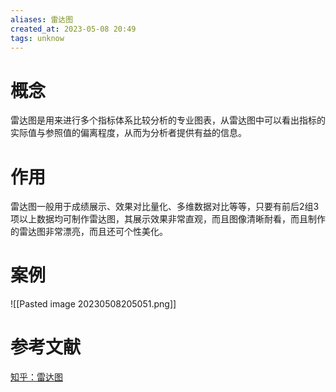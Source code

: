 ```yaml
---
aliases: 雷达图
created_at: 2023-05-08 20:49
tags: unknow
---
```


# 概念

雷达图是用来进行多个指标体系比较分析的专业图表，从雷达图中可以看出指标的实际值与参照值的偏离程度，从而为分析者提供有益的信息。

# 作用

雷达图一般用于成绩展示、效果对比量化、多维数据对比等等，只要有前后2组3项以上数据均可制作雷达图，其展示效果非常直观，而且图像清晰耐看，而且制作的雷达图非常漂亮，而且还可个性美化。

# 案例

![[Pasted image 20230508205051.png]]


# 参考文献

[知乎：雷达图](https://www.zhihu.com/question/51069089)
